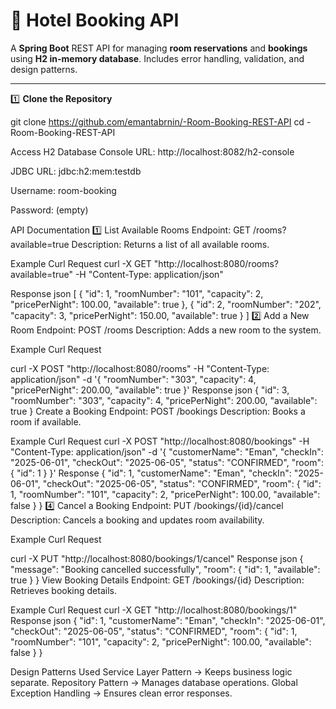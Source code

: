 # 🏨 Hotel Booking API

A **Spring Boot** REST API for managing **room reservations** and **bookings** using **H2 in-memory database**. Includes error handling, validation, and design patterns.

---


 1️⃣ **Clone the Repository**

git clone https://github.com/emantabrnin/-Room-Booking-REST-API
cd -Room-Booking-REST-API

Access H2 Database Console
URL: http://localhost:8082/h2-console

JDBC URL: jdbc:h2:mem:testdb

Username: room-booking

Password: (empty)

API Documentation
1️⃣ List Available Rooms
 Endpoint: GET /rooms?available=true 
  Description: Returns a list of all available rooms.

 Example Curl Request
curl -X GET "http://localhost:8080/rooms?available=true" -H "Content-Type: application/json"

Response
json
[
    {
        "id": 1,
        "roomNumber": "101",
        "capacity": 2,
        "pricePerNight": 100.00,
        "available": true
    },
    {
        "id": 2,
        "roomNumber": "202",
        "capacity": 3,
        "pricePerNight": 150.00,
        "available": true
    }
]
2️⃣ Add a New Room
 Endpoint: POST /rooms 
 Description: Adds a new room to the system.

 Example Curl Request

curl -X POST "http://localhost:8080/rooms" -H "Content-Type: application/json" -d '{
    "roomNumber": "303",
    "capacity": 4,
    "pricePerNight": 200.00,
    "available": true
}'
Response
json
{
    "id": 3,
    "roomNumber": "303",
    "capacity": 4,
    "pricePerNight": 200.00,
    "available": true
}
Create a Booking
 Endpoint: POST /bookings 
 Description: Books a room if available.

 Example Curl Request
curl -X POST "http://localhost:8080/bookings" -H "Content-Type: application/json" -d '{
    "customerName": "Eman",
    "checkIn": "2025-06-01",
    "checkOut": "2025-06-05",
    "status": "CONFIRMED",
    "room": {
        "id": 1
    }
}'
 Response
{
    "id": 1,
    "customerName": "Eman",
    "checkIn": "2025-06-01",
    "checkOut": "2025-06-05",
    "status": "CONFIRMED",
    "room": {
        "id": 1,
        "roomNumber": "101",
        "capacity": 2,
        "pricePerNight": 100.00,
        "available": false
    }
}
4️⃣ Cancel a Booking
 Endpoint: PUT /bookings/{id}/cancel 
 Description: Cancels a booking and updates room availability.

 Example Curl Request

curl -X PUT "http://localhost:8080/bookings/1/cancel"
 Response
json
{
    "message": "Booking cancelled successfully",
    "room": {
        "id": 1,
        "available": true
    }
}
View Booking Details
 Endpoint: GET /bookings/{id} 
  Description: Retrieves booking details.

 Example Curl Request
curl -X GET "http://localhost:8080/bookings/1"
 Response
json
{
    "id": 1,
    "customerName": "Eman",
    "checkIn": "2025-06-01",
    "checkOut": "2025-06-05",
    "status": "CONFIRMED",
    "room": {
        "id": 1,
        "roomNumber": "101",
        "capacity": 2,
        "pricePerNight": 100.00,
        "available": false
    }
}

Design Patterns Used
Service Layer Pattern → Keeps business logic separate.  Repository Pattern → Manages database operations.  Global Exception Handling → Ensures clean error responses.